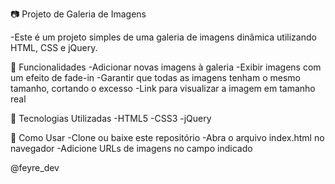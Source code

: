 📷 Projeto de Galeria de Imagens

-Este é um projeto simples de uma galeria de imagens dinâmica utilizando HTML, CSS e jQuery.

🚀 Funcionalidades
-Adicionar novas imagens à galeria
-Exibir imagens com um efeito de fade-in
-Garantir que todas as imagens tenham o mesmo tamanho, cortando o excesso
-Link para visualizar a imagem em tamanho real

📌 Tecnologias Utilizadas
-HTML5
-CSS3
-jQuery

📂 Como Usar
-Clone ou baixe este repositório
-Abra o arquivo index.html no navegador
-Adicione URLs de imagens no campo indicado

@feyre_dev